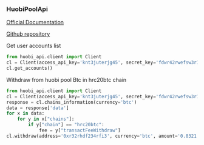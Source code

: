 ### HuobiPoolApi
[Official Documentation](https://huobiapi.github.io/docs/spot/)

[Github repository](https://github.com/inkviz96/huobi_api_python)

Get user accounts list
```python
from huobi_api.client import Client
cl = Client(access_api_key='knt3juterjg45', secret_key='fdwr42rwefsw3r1')
cl.get_accounts()
```

Withdraw from huobi pool Btc in hrc20btc chain
```python
from huobi_api.client import Client
cl = Client(access_api_key='knt3juterjg45', secret_key='fdwr42rwefsw3r1')
response = cl.chains_information(currency='btc')
data = response['data']
for x in data:
    for y in x["chains"]:
        if y["chain"] == "hrc20btc":
            fee = y["transactFeeWithdraw"]
cl.withdraw(address='0xr32rhdf234rfi3', currency='btc', amount='0.0321', fee=fee)
```
